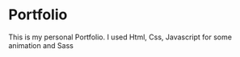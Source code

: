 # Portfolio
This is my personal Portfolio.
I used Html, Css, Javascript for some animation and Sass 
